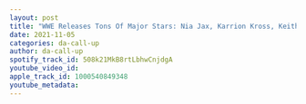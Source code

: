```yaml
---
layout: post
title: "WWE Releases Tons Of Major Stars: Nia Jax, Karrion Kross, Keith Lee, Ember Moon, B-Fab, Mia Yim #WWE"
date: 2021-11-05
categories: da-call-up
author: da-call-up
spotify_track_id: 508k21MkB8rtLbhwCnjdgA
youtube_video_id: 
apple_track_id: 1000540849348
youtube_metadata: 
---
```

